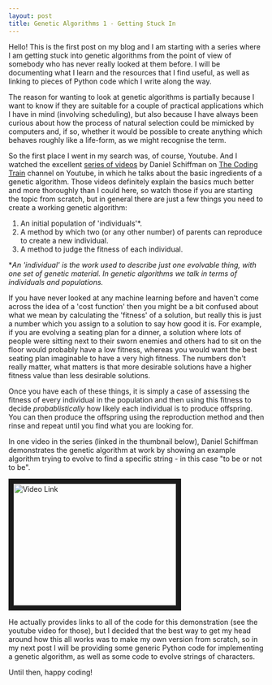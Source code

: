 ```yaml
---
layout: post
title: Genetic Algorithms 1 - Getting Stuck In
---
```

Hello! This is the first post on my blog and I am starting with a series where I am getting stuck into genetic algorithms from the point of view of somebody who has never really looked at them before. I will be documenting what I learn and the resources that I find useful, as well as linking to pieces of Python code which I write along the way.

The reason for wanting to look at genetic algorithms is partially because I want to know if they are suitable for a couple of practical applications which I have in mind (involving scheduling), but also because I have always been curious about how the process of natural selection could be mimicked by computers and, if so, whether it would be possible to create anything which behaves roughly like a life-form, as we might recognise the term. 

So the first place I went in my search was, of course, Youtube. And I watched the excellent [series of videos](https://www.youtube.com/watch?v=9zfeTw-uFCw&t=60s) by Daniel Schiffman on [The Coding Train](https://www.youtube.com/channel/UCvjgXvBlbQiydffZU7m1_aw) channel on Youtube, in which he talks about the basic ingredients of a genetic algorithm. Those videos definitely explain the basics much better and more thoroughly than I could here, so watch those if you are starting the topic from scratch, but in general there are just a few things you need to create a working genetic algorithm: 

1. An initial population of 'individuals'*.
2. A method by which two (or any other number) of parents can reproduce to create a new individual. 
3. A method to judge the fitness of each individual.

**An 'individual' is the work used to describe just one evolvable thing, with one set of genetic material. In genetic algorithms we talk in terms of individuals and populations.*

If you have never looked at any machine learning before and haven't come across the idea of a 'cost function' then you might be a bit confused about what we mean by calculating the 'fitness' of a solution, but really this is just a number which you assign to a solution to say how good it is. For example, if you are evolving a seating plan for a dinner, a solution where lots of people were sitting next to their sworn enemies and others had to sit on the floor would probably have a low fitness, whereas you would want the best seating plan imaginable to have a very high fitness. The numbers don't really matter, what matters is that more desirable solutions have a higher fitness value than less desirable solutions. 

Once you have each of these things, it is simply a case of assessing the fitness of every individual in the population and then using this fitness to decide *probablistically* how likely each individual is to produce offspring. You can then produce the offspring using the reproduction method and then rinse and repeat until you find what you are looking for. 

In one video in the series (linked in the thumbnail below), Daniel Schiffman demonstrates the genetic algorithm at work by showing an example algorithm trying to evolve to find a specific string - in this case "to be or not to be". 

<a href="https://youtu.be/nrKjSeoc7fc?list=PLRqwX-V7Uu6bJM3VgzjNV5YxVxUwzALHV
" target="_blank"><img src="https://img.youtube.com/vi/nrKjSeoc7fc/0.jpg" 
alt="Video Link" width="320" height="240" border="10" /></a>

He actually provides links to all of the code for this demonstration (see the youtube video for those), but I decided that the best way to get my head around how this all works was to make my own version from scratch, so in my next post I will be providing some generic Python code for implementing a genetic algorithm, as well as some code to evolve strings of characters.

Until then, happy coding!
